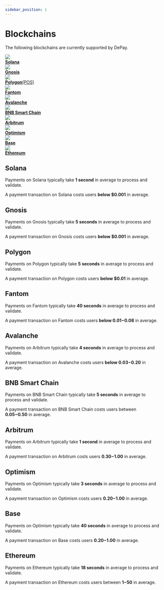 ```yaml
---
sidebar_position: 1
---
```


# Blockchains

The following blockchains are currently supported by DePay.

<div className="row pt-4">

  <div className="col-12 col-md-6">
    <a href="#solana" className="d-flex hover-card p-3 align-items-center">
      <div className="text-center position-relative pe-2" style={{width: "2.3rem"}}>
        <img style={{ width: '1.8rem', height: '1.8rem', position: 'relative', top: '0.1rem' }} src="/docs/img/blockchains/Solana.svg"/>
      </div>
      <div className="ps-3 pt-1">
        <div className="text-light"><strong>Solana</strong></div>
      </div>
    </a>
  </div>

  <div className="col-12 col-md-6">
    <a href="#gnosis" className="d-flex hover-card p-3 align-items-center">
      <div className="text-center position-relative pe-2" style={{width: "2.3rem"}}>
        <img style={{ width: '1.8rem', height: '1.8rem', position: 'relative', top: '0.1rem' }} src="/docs/img/blockchains/Gnosis.svg"/>
      </div>
      <div className="ps-3 pt-1">
        <div className="text-light"><strong>Gnosis</strong></div>
      </div>
    </a>
  </div>

  <div className="col-12 col-md-6">
    <a href="#polygon" className="d-flex hover-card p-3 align-items-center">
      <div className="text-center position-relative pe-2" style={{width: "2.3rem"}}>
        <img style={{ width: '1.8rem', height: '1.8rem', position: 'relative', top: '0.1rem' }} src="/docs/img/blockchains/Polygon.svg"/>
      </div>
      <div className="ps-3 pt-1">
        <div className="text-light"><strong>Polygon</strong>(POS)</div>
      </div>
    </a>
  </div>

  <div className="col-12 col-md-6">
    <a href="#fantom" className="d-flex hover-card p-3 align-items-center">
      <div className="text-center position-relative pe-2" style={{width: "2.3rem"}}>
        <img style={{ width: '1.8rem', height: '1.8rem', position: 'relative', top: '0.1rem' }} src="/docs/img/blockchains/Fantom.svg"/>
      </div>
      <div className="ps-3 pt-1">
        <div className="text-light"><strong>Fantom</strong></div>
      </div>
    </a>
  </div>

  <div className="col-12 col-md-6">
    <a href="#avalanche" className="d-flex hover-card p-3 align-items-center">
      <div className="text-center position-relative pe-2" style={{width: "2.3rem"}}>
        <img style={{ width: '1.8rem', height: '1.8rem', position: 'relative', top: '0.1rem' }} src="/docs/img/blockchains/Avalanche.svg"/>
      </div>
      <div className="ps-3 pt-1">
        <div className="text-light"><strong>Avalanche</strong></div>
      </div>
    </a>
  </div>

  <div className="col-12 col-md-6">
    <a href="#bsc" className="d-flex hover-card p-3 align-items-center">
      <div className="text-center position-relative pe-2" style={{width: "2.3rem"}}>
        <img style={{ width: '1.8rem', height: '1.8rem', position: 'relative', top: '0.1rem' }} src="/docs/img/blockchains/BSC.svg"/>
      </div>
      <div className="ps-3 pt-1">
        <div className="text-light"><strong>BNB Smart Chain</strong></div>
      </div>
    </a>
  </div>

  <div className="col-12 col-md-6">
    <a href="#arbitrum" className="d-flex hover-card p-3 align-items-center">
      <div className="text-center position-relative pe-2" style={{width: "2.3rem"}}>
        <img style={{ width: '1.8rem', height: '1.8rem', position: 'relative', top: '0.1rem' }} src="/docs/img/blockchains/Arbitrum.svg"/>
      </div>
      <div className="ps-3 pt-1">
        <div className="text-light"><strong>Arbitrum</strong></div>
      </div>
    </a>
  </div>

  <div className="col-12 col-md-6">
    <a href="#optimism" className="d-flex hover-card p-3 align-items-center">
      <div className="text-center position-relative pe-2" style={{width: "2.3rem"}}>
        <img style={{ width: '1.8rem', height: '1.8rem', position: 'relative', top: '0.1rem' }} src="/docs/img/blockchains/Optimism.svg"/>
      </div>
      <div className="ps-3 pt-1">
        <div className="text-light"><strong>Optimism</strong></div>
      </div>
    </a>
  </div>

  <div className="col-12 col-md-6">
    <a href="#base" className="d-flex hover-card p-3 align-items-center">
      <div className="text-center position-relative pe-2" style={{width: "2.3rem"}}>
        <img style={{ width: '1.8rem', height: '1.8rem', position: 'relative', top: '0.1rem' }} src="/docs/img/blockchains/Base.svg"/>
      </div>
      <div className="ps-3 pt-1">
        <div className="text-light"><strong>Base</strong></div>
      </div>
    </a>
  </div>

  <div className="col-12 col-md-6">
    <a href="#ethereum" className="d-flex hover-card p-3 align-items-center">
      <div className="text-center position-relative pe-2" style={{width: "2.3rem"}}>
        <img style={{ width: '1.8rem', height: '1.8rem', position: 'relative', top: '0.1rem' }} src="/docs/img/blockchains/Ethereum.svg"/>
      </div>
      <div className="ps-3 pt-1">
        <div className="text-light"><strong>Ethereum</strong></div>
      </div>
    </a>
  </div>
</div>

## Solana

Payments on Solana typically take **1 second** in average to process and validate.

A payment transaction on Solana costs users **below $0.001** in average.

## Gnosis

Payments on Gnosis typically take **5 seconds** in average to process and validate.

A payment transaction on Gnosis costs users **below $0.001** in average.

## Polygon

Payments on Polygon typically take **5 seconds** in average to process and validate.

A payment transaction on Polygon costs users **below $0.01** in average.

## Fantom

Payments on Fantom typically take **40 seconds** in average to process and validate.

A payment transaction on Fantom costs users **below $0.01-$0.08** in average.

## Avalanche

Payments on Arbitrum typically take **4 seconds** in average to process and validate.

A payment transaction on Avalanche costs users **below $0.03-$0.20** in average.

## BNB Smart Chain

Payments on BNB Smart Chain typically take **5 seconds** in average to process and validate.

A payment transaction on BNB Smart Chain costs users between **$0.05-$0.50** in average.

## Arbitrum

Payments on Arbitrum typically take **1 second** in average to process and validate.

A payment transaction on Arbitrum costs users **$0.30-$1.00** in average.

## Optimism

Payments on Optimism typically take **3 seconds** in average to process and validate.

A payment transaction on Optimism costs users **$0.20-$1.00** in average.

## Base

Payments on Optimism typically take **40 seconds** in average to process and validate.

A payment transaction on Base costs users **$0.20-$1.00** in average.

## Ethereum

Payments on Ethereum typically take **18 seconds** in average to process and validate.

A payment transaction on Ethereum costs users between **$1-$50** in average.
